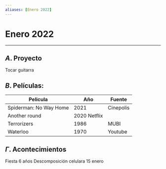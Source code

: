 ```yaml
---
aliases: [Enero 2022]
---
```


# Enero 2022
---


##  $A$. Proyecto
Tocar guitarra

## $B$. Películas:

|Pelicula|Año|Fuente|
|---|---|---|
|Spiderman: No Way Home| 2021 |Cinepolis|
|Another round |2020 Netflix|
|Terrorizers |1986| MUBI|
|Waterloo |1970 |Youtube|

## $\Gamma$. Acontecimientos
Fiesta 6 años 
Descomposición celulara 15 enero